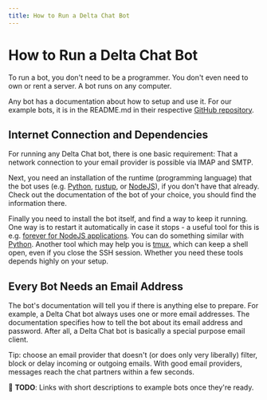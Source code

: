 ```yaml
---
title: How to Run a Delta Chat Bot
---
```


# How to Run a Delta Chat Bot

To run a bot, you don't need to be a programmer. 
You don't even need to own or rent a server.
A bot runs on any computer.

Any bot has a documentation about how to setup and use it. 
For our example bots, it is in the README.md in their respective [GitHub repository](https://github.com/deltachat-bot/).

## Internet Connection and Dependencies

For running any Delta Chat bot, there is one basic requirement: That a network connection to your email provider is possible via IMAP and SMTP.

Next, you need an installation of the runtime (programming language) that the bot uses (e.g. [Python](https://www.python.org/downloads/), [rustup](https://www.rust-lang.org/tools/install), or [NodeJS](https://tecadmin.net/install-nodejs-with-nvm/)), if you don't have that already.
Check out the documentation of the bot of your choice, you should find the information there.

Finally you need to install the bot itself, and find a way to keep it running.
One way is to restart it automatically in case it stops - a useful tool for this is e.g. [forever for NodeJS applications](https://www.npmjs.com/package/forever).
You can do something similar with [Python](https://www.alexkras.com/how-to-restart-python-script-after-exception-and-run-it-forever/).
Another tool which may help you is [tmux](https://github.com/tmux/tmux/wiki), which can keep a shell open, even if you close the SSH session.
Whether you need these tools depends highly on your setup.

## Every Bot Needs an Email Address

The bot's documentation will tell you if there is anything else to prepare.
For example, a Delta Chat bot always uses one or more email addresses.
The documentation specifies how to tell the bot about its email address and password.
After all, a Delta Chat bot is basically a special purpose email client.

Tip: choose an email provider that doesn't (or does only very liberally) filter, block or delay incoming or outgoing emails. With good email providers, messages reach the chat partners within a few seconds.

🚧 **TODO**: Links with short descriptions to example bots once they're ready.

